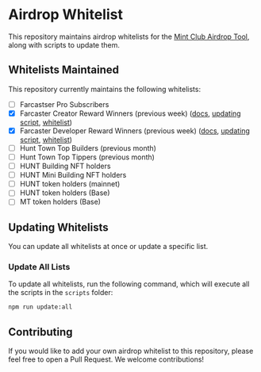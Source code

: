 # Airdrop Whitelist

This repository maintains airdrop whitelists for the [Mint Club Airdrop Tool](https://mint.club/tools/airdrop), along with scripts to update them.

## Whitelists Maintained

This repository currently maintains the following whitelists:

- [ ] Farcastser Pro Subscribers
- [x] Farcaster Creator Reward Winners (previous week) ([docs](https://docs.farcaster.xyz/reference/warpcast/api#get-creator-reward-winners), [updating script](scripts/farcaster-creator-reward-winners.ts), [whitelist](whitelist/farcaster-creator-reward-winners.json))
- [x] Farcaster Developer Reward Winners (previous week) ([docs](https://docs.farcaster.xyz/reference/warpcast/api#get-developer-reward-winners), [updating script](scripts/farcaster-developer-reward-winners.ts), [whitelist](whitelist/farcaster-developer-reward-winners.json))
- [ ] Hunt Town Top Builders (previous month)
- [ ] Hunt Town Top Tippers (previous month)
- [ ] HUNT Building NFT holders
- [ ] HUNT Mini Building NFT holders
- [ ] HUNT token holders (mainnet)
- [ ] HUNT token holders (Base)
- [ ] MT token holders (Base)

## Updating Whitelists

You can update all whitelists at once or update a specific list.

### Update All Lists

To update all whitelists, run the following command, which will execute all the scripts in the `scripts` folder:

```bash
npm run update:all
```

## Contributing

If you would like to add your own airdrop whitelist to this repository, please feel free to open a Pull Request. We welcome contributions!
